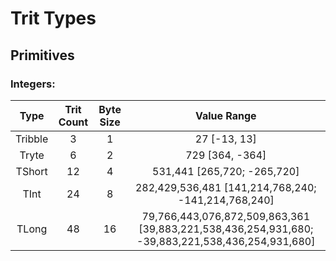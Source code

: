 # Trit Types

## Primitives

### Integers:
|   Type  | Trit Count | Byte Size |                                            Value Range                                           |
|:-------:|:----------:|:---------:|:------------------------------------------------------------------------------------------------:|
| Tribble |      3     |     1     |                                           27 [-13, 13]                                           |
|  Tryte  |      6     |     2     |                                          729 [364, -364]                                         |
|  TShort |     12     |     4     |                                    531,441 [265,720; -265,720]                                   |
|   TInt  |     24     |     8     |                        282,429,536,481 [141,214,768,240; -141,214,768,240]                       |
|  TLong  |     48     |     16    | 79,766,443,076,872,509,863,361 [39,883,221,538,436,254,931,680; -39,883,221,538,436,254,931,680] |